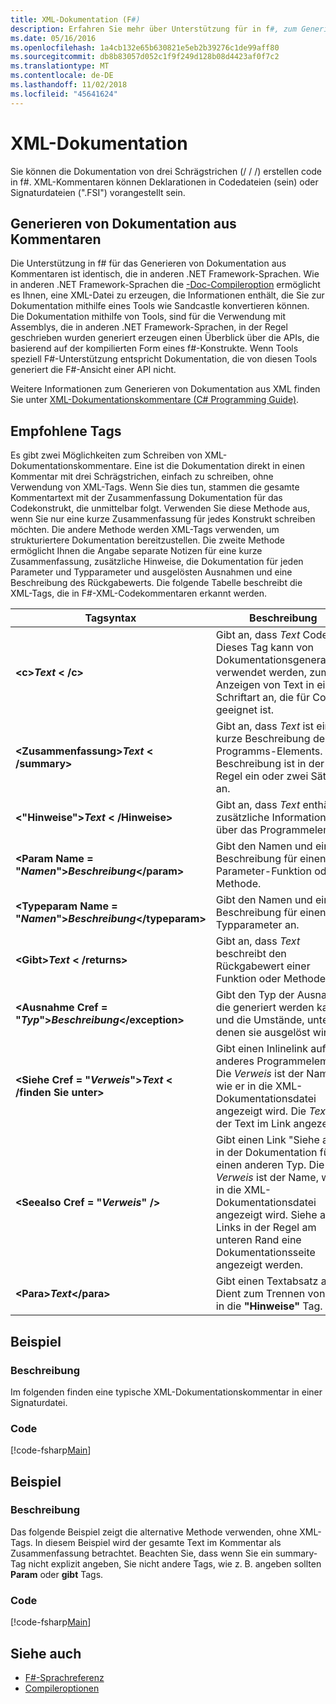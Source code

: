 ```yaml
---
title: XML-Dokumentation (F#)
description: Erfahren Sie mehr über Unterstützung für in f#, zum Generieren von Dokumentation aus Kommentaren.
ms.date: 05/16/2016
ms.openlocfilehash: 1a4cb132e65b630821e5eb2b39276c1de99aff80
ms.sourcegitcommit: db8b83057d052c1f9f249d128b08d4423af0f7c2
ms.translationtype: MT
ms.contentlocale: de-DE
ms.lasthandoff: 11/02/2018
ms.locfileid: "45641624"
---
```

# <a name="xml-documentation"></a>XML-Dokumentation

Sie können die Dokumentation von drei Schrägstrichen (/ / /) erstellen code in f#. XML-Kommentaren können Deklarationen in Codedateien (sein) oder Signaturdateien (".FSI") vorangestellt sein.

## <a name="generating-documentation-from-comments"></a>Generieren von Dokumentation aus Kommentaren

Die Unterstützung in f# für das Generieren von Dokumentation aus Kommentaren ist identisch, die in anderen .NET Framework-Sprachen. Wie in anderen .NET Framework-Sprachen die [-Doc-Compileroption](https://msdn.microsoft.com/library/434394ae-0d4a-459c-a684-bffede519a04) ermöglicht es Ihnen, eine XML-Datei zu erzeugen, die Informationen enthält, die Sie zur Dokumentation mithilfe eines Tools wie Sandcastle konvertieren können. Die Dokumentation mithilfe von Tools, sind für die Verwendung mit Assemblys, die in anderen .NET Framework-Sprachen, in der Regel geschrieben wurden generiert erzeugen einen Überblick über die APIs, die basierend auf der kompilierten Form eines f#-Konstrukte. Wenn Tools speziell F#-Unterstützung entspricht Dokumentation, die von diesen Tools generiert die F#-Ansicht einer API nicht.

Weitere Informationen zum Generieren von Dokumentation aus XML finden Sie unter [XML-Dokumentationskommentare &#40;C&#35; Programming Guide&#41;](https://msdn.microsoft.com/library/b2s063f7).

## <a name="recommended-tags"></a>Empfohlene Tags

Es gibt zwei Möglichkeiten zum Schreiben von XML-Dokumentationskommentare. Eine ist die Dokumentation direkt in einen Kommentar mit drei Schrägstrichen, einfach zu schreiben, ohne Verwendung von XML-Tags. Wenn Sie dies tun, stammen die gesamte Kommentartext mit der Zusammenfassung Dokumentation für das Codekonstrukt, die unmittelbar folgt. Verwenden Sie diese Methode aus, wenn Sie nur eine kurze Zusammenfassung für jedes Konstrukt schreiben möchten. Die andere Methode werden XML-Tags verwenden, um strukturiertere Dokumentation bereitzustellen. Die zweite Methode ermöglicht Ihnen die Angabe separate Notizen für eine kurze Zusammenfassung, zusätzliche Hinweise, die Dokumentation für jeden Parameter und Typparameter und ausgelösten Ausnahmen und eine Beschreibung des Rückgabewerts. Die folgende Tabelle beschreibt die XML-Tags, die in F#-XML-Codekommentaren erkannt werden.

|Tagsyntax|Beschreibung|
|----------|-----------|
|**&lt;c&gt;***Text*** &lt; /c&gt;**|Gibt an, dass *Text* Code. Dieses Tag kann von Dokumentationsgeneratoren verwendet werden, zum Anzeigen von Text in einer Schriftart an, die für Code geeignet ist.|
|**&lt;Zusammenfassung&gt;***Text*** &lt; /summary&gt;**|Gibt an, dass *Text* ist eine kurze Beschreibung des Programms-Elements. Die Beschreibung ist in der Regel ein oder zwei Sätze an.|
|**&lt;"Hinweise"&gt;***Text*** &lt; /Hinweise&gt;**|Gibt an, dass *Text* enthält zusätzliche Informationen über das Programmelement.|
|**&lt;Param Name = "***Namen***"&gt;***Beschreibung***&lt;/param&gt;**|Gibt den Namen und eine Beschreibung für einen Parameter-Funktion oder Methode.|
|**&lt;Typeparam Name = "***Namen***"&gt;***Beschreibung***&lt;/typeparam&gt;**|Gibt den Namen und eine Beschreibung für einen Typparameter an.|
|**&lt;Gibt&gt;***Text*** &lt; /returns&gt;**|Gibt an, dass *Text* beschreibt den Rückgabewert einer Funktion oder Methode.|
|**&lt;Ausnahme Cref = "***Typ***"&gt;***Beschreibung***&lt;/exception&gt;**|Gibt den Typ der Ausnahme, die generiert werden kann und die Umstände, unter denen sie ausgelöst wird.|
|**&lt;Siehe Cref = "***Verweis***"&gt;***Text*** &lt; /finden Sie unter&gt;**|Gibt einen Inlinelink auf ein anderes Programmelement. Die *Verweis* ist der Name, wie er in die XML-Dokumentationsdatei angezeigt wird. Die *Text* ist der Text im Link angezeigt.|
|**&lt;Seealso Cref = "***Verweis***" /&gt;**|Gibt einen Link "Siehe auch" in der Dokumentation für einen anderen Typ. Die *Verweis* ist der Name, wie er in die XML-Dokumentationsdatei angezeigt wird. Siehe auch Links in der Regel am unteren Rand eine Dokumentationsseite angezeigt werden.|
|**&lt;Para&gt;***Text***&lt;/para&gt;**|Gibt einen Textabsatz an. Dient zum Trennen von Text in die **"Hinweise"** Tag.|

## <a name="example"></a>Beispiel

### <a name="description"></a>Beschreibung

Im folgenden finden eine typische XML-Dokumentationskommentar in einer Signaturdatei.

### <a name="code"></a>Code

[!code-fsharp[Main](../../../samples/snippets/fsharp/lang-ref-2/snippet7101.fs)]

## <a name="example"></a>Beispiel

### <a name="description"></a>Beschreibung

Das folgende Beispiel zeigt die alternative Methode verwenden, ohne XML-Tags. In diesem Beispiel wird der gesamte Text im Kommentar als Zusammenfassung betrachtet. Beachten Sie, dass wenn Sie ein summary-Tag nicht explizit angeben, Sie nicht andere Tags, wie z. B. angeben sollten **Param** oder **gibt** Tags.

### <a name="code"></a>Code

[!code-fsharp[Main](../../../samples/snippets/fsharp/lang-ref-2/snippet7102.fs)]

## <a name="see-also"></a>Siehe auch

- [F#-Sprachreferenz](index.md)
- [Compileroptionen](compiler-options.md)
